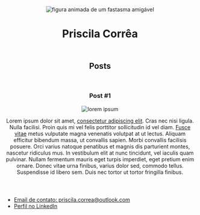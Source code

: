 <!DOCTYPE html>
<html>
 <head>
	<meta charset="utf-8">
	<title> Priscila Corrêa </title>
 </head>
 <body>
	<header>
		<img src= "https://a.deviantart.net/avatars/a/m/amaranth18.gif?4" alt="figura animada de um fastasma amigável">
	<h1>Priscila Corrêa</h1>
	</header>
	<seaction>
	  <header>
	   <h2>Posts</h2>
	  </header>
	  <article>
	  <header>
	  <h3>Post #1</h3>
	  <img src= "https://images-wixmp-ed30a86b8c4ca887773594c2.wixmp.com/f/0c5f4fb4-7f1c-4578-ad72-cb454a4edd54/d4gqe3j-8a045e44-d827-4477-b577-189cd15bd463.png/v1/fill/w_900,h_675,q_75,strp/lorem_ipsum_shadow_art_by_absol_fimbulvetr-d4gqe3j.png?token=eyJ0eXAiOiJKV1QiLCJhbGciOiJIUzI1NiJ9.eyJpc3MiOiJ1cm46YXBwOjdlMGQxODg5ODIyNjQzNzNhNWYwZDQxNWVhMGQyNmUwIiwic3ViIjoidXJuOmFwcDo3ZTBkMTg4OTgyMjY0MzczYTVmMGQ0MTVlYTBkMjZlMCIsImF1ZCI6WyJ1cm46c2VydmljZTppbWFnZS5vcGVyYXRpb25zIl0sIm9iaiI6W1t7InBhdGgiOiIvZi8wYzVmNGZiNC03ZjFjLTQ1NzgtYWQ3Mi1jYjQ1NGE0ZWRkNTQvZDRncWUzai04YTA0NWU0NC1kODI3LTQ0NzctYjU3Ny0xODljZDE1YmQ0NjMucG5nIiwid2lkdGgiOiI8PTkwMCIsImhlaWdodCI6Ijw9Njc1In1dXX0.MEkr3YTXOenrKFFirmEkh_DiL4tUIQHZV3zTXtVcNC0" alt="lorem ipsum">
	  <p>Lorem ipsum dolor sit amet, <a href= "https://br.lipsum.com/feed/html" target= "_blank">consectetur adipiscing elit</a>. Cras nec nisi ligula. Nulla facilisi. Proin quis mi vel felis porttitor sollicitudin id vel diam. <a href= "mailto: help@lipsum.com">Fusce vitae</a> metus vulputate magna venenatis volutpat at ut lectus. Aliquam efficitur bibendum massa, ut convallis sapien. Morbi convallis facilisis posuere. Orci varius natoque penatibus et magnis dis parturient montes, nascetur ridiculus mus. In vestibulum elit at nunc tincidunt, vel iaculis quam pulvinar. Nullam fermentum mauris eget turpis imperdiet, eget pretium enim ornare. Donec vitae urna finibus, varius dolor sed, commodo tellus. Suspendisse id libero sem. Duis nec tortor ut tortor fringilla finibus. </p>	  
	  </header>
	  </article>
	</seaction>
	<footer>
	 <ul>
		 <li>
			 <a href="mailto:priscila.correa@outlook.com">Email de contato: priscila.correa@outlook.com </a>
		 </li>
		 <li>
			 <a href="https://www.linkedin.com/in/priscila-correa-bs/" target="_blank"> Perfil no LinkedIn </a>
		 </li>
	 </ul>
	</footer>
 </body>
</html>
